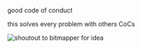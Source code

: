 good code of conduct 

this solves every problem with others CoCs

![shoutout to bitmapper for idea](https://i.imgur.com/UbCXVzc.png)

